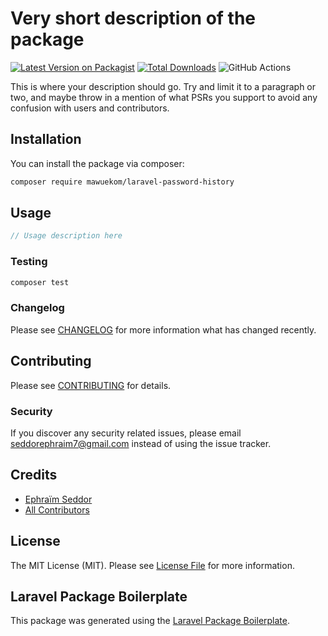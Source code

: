 # Very short description of the package

[![Latest Version on Packagist](https://img.shields.io/packagist/v/mawuekom/laravel-password-history.svg?style=flat-square)](https://packagist.org/packages/mawuekom/laravel-password-history)
[![Total Downloads](https://img.shields.io/packagist/dt/mawuekom/laravel-password-history.svg?style=flat-square)](https://packagist.org/packages/mawuekom/laravel-password-history)
![GitHub Actions](https://github.com/mawuekom/laravel-password-history/actions/workflows/main.yml/badge.svg)

This is where your description should go. Try and limit it to a paragraph or two, and maybe throw in a mention of what PSRs you support to avoid any confusion with users and contributors.

## Installation

You can install the package via composer:

```bash
composer require mawuekom/laravel-password-history
```

## Usage

```php
// Usage description here
```

### Testing

```bash
composer test
```

### Changelog

Please see [CHANGELOG](CHANGELOG.md) for more information what has changed recently.

## Contributing

Please see [CONTRIBUTING](CONTRIBUTING.md) for details.

### Security

If you discover any security related issues, please email seddorephraim7@gmail.com instead of using the issue tracker.

## Credits

-   [Ephraïm Seddor](https://github.com/mawuekom)
-   [All Contributors](../../contributors)

## License

The MIT License (MIT). Please see [License File](LICENSE.md) for more information.

## Laravel Package Boilerplate

This package was generated using the [Laravel Package Boilerplate](https://laravelpackageboilerplate.com).
